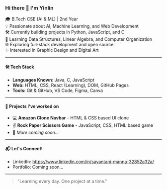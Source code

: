 ### Hi there 👋 I'm Yinlin

🎓 B.Tech CSE (AI & ML) | 2nd Year  
💡 Passionate about AI, Machine Learning, and Web Development  
🛠️ Currently building projects in Python, JavaScript, and C  
🌱 Learning Data Structures, Linear Algebra, and Computer Organization  
🌐 Exploring full-stack development and open source  
✨ Interested in Graphic Design and Digital Art

---

#### 🛠️ Tech Stack
- **Languages Known:** Java, C, JavaScript  
- **Web:** HTML, CSS, React (Learning), DOM, GitHub Pages  
- **Tools:** Git & GitHub, VS Code, Figma, Canva

---

#### 📌 Projects I've worked on
- 💻 **Amazon Clone Navbar** – HTML & CSS based UI clone
- ✌️ **Rock Paper Scissors Game** - JavaScript, CSS, HTML based game 
- 🧠 *More coming soon...*

---


#### 📬 Let's Connect!
- LinkedIn: https://www.linkedin.com/in/sayantani-manna-32852a32a/
- Portfolio: Coming soon...

---

> "Learning every day. One project at a time."
